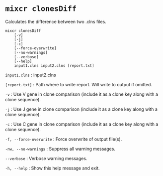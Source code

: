 # `mixcr clonesDiff`

Calculates the difference between two .clns files.

```
mixcr clonesDiff 
    [-v] 
    [-j] 
    [-c] 
    [--force-overwrite] 
    [--no-warnings] 
    [--verbose] 
    [--help] 
    input1.clns input2.clns [report.txt]
```

`input1.clns`
: input2.clns

`[report.txt]`
: Path where to write report. Will write to output if omitted.

`-v`
: Use V gene in clone comparison (include it as a clone key along with a clone sequence).

`-j`
: Use J gene in clone comparison (include it as a clone key along with a clone sequence).

`-c`
: Use C gene in clone comparison (include it as a clone key along with a clone sequence).

`-f, --force-overwrite`
: Force overwrite of output file(s).

`-nw, --no-warnings`
: Suppress all warning messages.

`--verbose`
: Verbose warning messages.

`-h, --help`
: Show this help message and exit.
